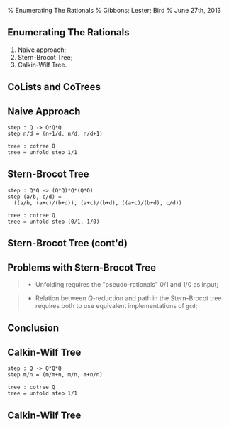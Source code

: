 % Enumerating The Rationals
% Gibbons; Lester; Bird
% June 27th, 2013

## Enumerating The Rationals

  1. Naive approach;
  2. Stern-Brocot Tree;
  3. Calkin-Wilf Tree.
  
## CoLists and CoTrees

<!--
  On programming and proving with infinite trees.
  -->
  
## Naive Approach

    step : Q -> Q*Q*Q
    step n/d = (n+1/d, n/d, n/d+1)
    
    tree : cotree Q
    tree = unfold step 1/1
  
## Stern-Brocot Tree

    step : Q*Q -> (Q*Q)*Q*(Q*Q)
    step (a/b, c/d) =
      ((a/b, (a+c)/(b+d)), (a+c)/(b+d), ((a+c)/(b+d), c/d))
    
    tree : cotree Q
    tree = unfold step (0/1, 1/0)
    
## Stern-Brocot Tree (cont'd)

<!--
  On the relation between the Stern-Brocot tree and `gcd`.
  
  Link to the above algorithm.
  -->
  
## Problems with Stern-Brocot Tree

> - Unfolding requires the "pseudo-rationals" $0/1$ and $1/0$ as input;

<!--
  Proving relation between $Q$ reduction and position in the tree
  requires both algorithms to be based on the same implementation
  of `gcd`--but standard implementation does not provide a trace.
  -->

> - Relation between $Q$-reduction and path in the Stern-Brocot tree
    requires both to use equivalent implementations of `gcd`;
  
## Conclusion

  
    
## Calkin-Wilf Tree

    step : Q -> Q*Q*Q
    step m/n = (m/m+n, m/n, m+n/n)
    
    tree : cotree Q
    tree = unfold step 1/1
    
## Calkin-Wilf Tree

<!--
  On the relation between the Calkin-Wilf tree and the Stern-Brocot tree.
  -->
